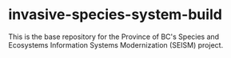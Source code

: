 # invasive-species-system-build
This is the base repository for the Province of BC's Species and Ecosystems Information Systems Modernization (SEISM) project.
